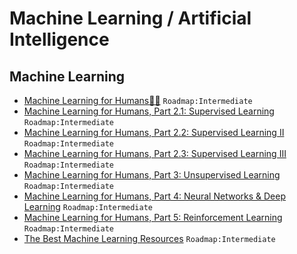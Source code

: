 # Machine Learning / Artificial Intelligence

## Machine Learning

- [Machine Learning for Humans🤖👶](https://medium.com/machine-learning-for-humans/why-machine-learning-matters-6164faf1df12) `Roadmap:Intermediate`
- [Machine Learning for Humans, Part 2.1: Supervised Learning](https://medium.com/machine-learning-for-humans/supervised-learning-740383a2feab) `Roadmap:Intermediate`
- [Machine Learning for Humans, Part 2.2: Supervised Learning II](https://medium.com/machine-learning-for-humans/supervised-learning-2-5c1c23f3560d) `Roadmap:Intermediate`
- [Machine Learning for Humans, Part 2.3: Supervised Learning III](https://medium.com/machine-learning-for-humans/supervised-learning-3-b1551b9c4930) `Roadmap:Intermediate`
- [Machine Learning for Humans, Part 3: Unsupervised Learning](https://medium.com/machine-learning-for-humans/unsupervised-learning-f45587588294) `Roadmap:Intermediate`
- [Machine Learning for Humans, Part 4: Neural Networks & Deep Learning](https://medium.com/machine-learning-for-humans/neural-networks-deep-learning-cdad8aeae49b) `Roadmap:Intermediate`
- [Machine Learning for Humans, Part 5: Reinforcement Learning](https://medium.com/machine-learning-for-humans/reinforcement-learning-6eacf258b265) `Roadmap:Intermediate`
- [The Best Machine Learning Resources](https://medium.com/machine-learning-for-humans/how-to-learn-machine-learning-24d53bb64aa1) `Roadmap:Intermediate`
